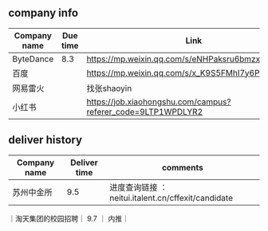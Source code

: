 
## company info
| Company name | Due time | Link |
| -------- | -------- | -------- |
| ByteDance     | 8.3   | https://mp.weixin.qq.com/s/eNHPaksru6bmzxlh1IHGkg   |
| 百度  |    | https://mp.weixin.qq.com/s/x_K9S5FMhI7y6P4oDDxoKA  |  
|网易雷火|   | 找张shaoyin |
| 小红书| | https://job.xiaohongshu.com/campus?referer_code=9LTP1WPDLYR2| 



## deliver history 
| Company name | Deliver time | comments | 
| -------- | -------- | --------|
|苏州中金所| 9.5|进度查询链接 ： neitui.italent.cn/cffexit/candidate|
｜淘天集团的校园招聘｜ 9.7 ｜ 内推｜

